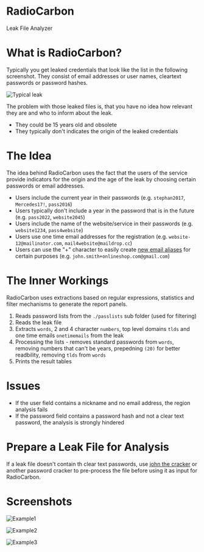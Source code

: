 # RadioCarbon
Leak File Analyzer

# What is RadioCarbon?

Typically you get leaked credentials that look like the list in the following screenshot. They consist of email addresses or user names, cleartext passwords or password hashes. 

![Typical leak](https://raw.githubusercontent.com/Neo23x0/radiocarbon/master/screens/leak1.png)

The problem with those leaked files is, that you have no idea how relevant they are and who to inform about the leak. 

- They could be 15 years old and obsolete
- They typically don't indicates the origin of the leaked credentials

# The Idea

The idea behind RadioCarbon uses the fact that the users of the service provide indicators for the origin and the age of the leak by choosing certain passwords or email addresses. 

- Users include the current year in their passwords (e.g. `stephan2017`, `Mercedes17!`, `pass2016`)
- Users typically don't include a year in the password that is in the future (e.g. `pass2022`, `website2045`)
- Users include the name of the website/service in their passwords (e.g. `website1234`, `pass4website`)
- Users use one time email addresses for the registration (e.g. `website-12@mailinator.com`, `mail4website@maildrop.cc`)
- Users can use the "+" character to easily create [new email aliases](https://evernotefolios.wordpress.com/2012/04/27/multiple-email-addresses-with-one-gmail-account/) for certain purposes (e.g. `john.smith+onlineshop.com@gmail.com`)

# The Inner Workings

RadioCarbon uses extractions based on regular expressions, statistics and filter mechanisms to generate the report panels.

1. Reads password lists from the `./passlists` sub folder (used for filtering)
2. Reads the leak file
3. Extracts `words`, 2 and 4 character `numbers`, top level domains `tlds` and one time emails `onetimemails` from the leak
4. Processing the lists - removes standard passwords from `words`, removing numbers that can't be years, prepedning `(20)` for better readbility, removing `tlds` from `words`
5. Prints the result tables

# Issues

- If the user field contains a nickname and no email address, the region analysis fails
- If the password field contains a password hash and not a clear text password, the analysis is strongly hindered

# Prepare a Leak File for Analysis

If a leak file doesn't contain th clear text passwords, use [john the cracker](http://www.openwall.com/john/) or another password cracker to pre-process the file before using it as input for RadioCarbon. 

# Screenshots

![Example1](https://raw.githubusercontent.com/Neo23x0/radiocarbon/master/screens/radiocarbon1.png)

![Example2](https://raw.githubusercontent.com/Neo23x0/radiocarbon/master/screens/radiocarbon2.png)

![Example3](https://raw.githubusercontent.com/Neo23x0/radiocarbon/master/screens/radiocarbon3.png)

